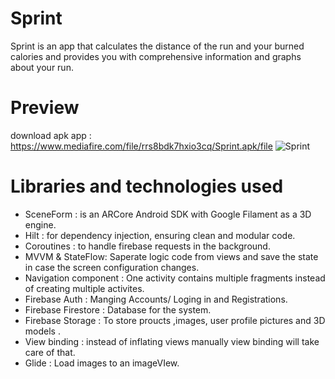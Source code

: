 # Sprint
Sprint is an app that calculates the distance of the run and your burned  calories and provides you with comprehensive information and graphs about your run.

# Preview
download apk app : https://www.mediafire.com/file/rrs8bdk7hxio3cq/Sprint.apk/file
![Sprint](https://user-images.githubusercontent.com/73345730/233233398-91e4a664-3ee7-496d-8f8d-07a71b84fefb.jpg)

# Libraries and technologies used
-	SceneForm : is an ARCore Android SDK with Google Filament as a 3D engine.
-	Hilt : for dependency injection, ensuring clean and modular code.
-	Coroutines : to handle firebase requests in the background.
- MVVM & StateFlow: Saperate logic code from views and save the state in case the screen configuration changes.
-	Navigation component : One activity contains multiple fragments instead of creating multiple activites.
-	Firebase Auth : Manging Accounts/ Loging in and Registrations.
-	Firebase Firestore : Database for the system.
-	Firebase Storage : To store proucts ,images, user profile pictures and 3D models .
-	View binding : instead of inflating views manually view binding will take care of that.
-	Glide : Load images to an imageVIew.
